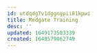 ```yaml
---
id: utdqdg7v1dggngpii81kpwi
title: Redgate Training
desc: ''
updated: 1649173503339
created: 1648579862749
---
```

